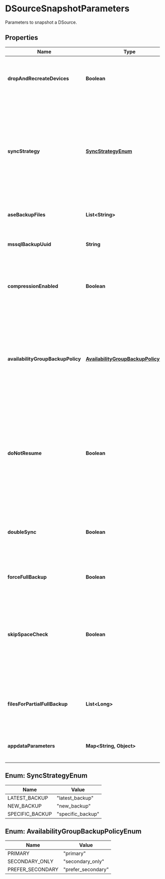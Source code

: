 

# DSourceSnapshotParameters

Parameters to snapshot a DSource.

## Properties

| Name | Type | Description | Notes |
|------------ | ------------- | ------------- | -------------|
|**dropAndRecreateDevices** | **Boolean** | If this parameter is set to true, older devices will be dropped and new devices created instead of trying to remap the devices. This might increase the space utilization on Delphix Engine. (ASE only)  |  [optional] |
|**syncStrategy** | [**SyncStrategyEnum**](#SyncStrategyEnum) | Determines how the Delphix Engine will take a backup: * &#x60;latest_backup&#x60; - Use the most recent backup. * &#x60;new_backup&#x60; - Delphix will take a new backup of your source database. * &#x60;specific_backup&#x60; - Use a specific backup. Using this option requires setting   &#x60;ase_backup_files&#x60; for ASE dSources or &#x60;mssql_backup_uuid&#x60; for MSSql dSources. Default is &#x60;new_backup&#x60;. (ASE, MSSql only)  |  [optional] |
|**aseBackupFiles** | **List&lt;String&gt;** | When using the &#x60;specific_backup&#x60; sync_strategy, determines the backup files. (ASE Only) |  [optional] |
|**mssqlBackupUuid** | **String** | When using the &#x60;specific_backup&#x60; sync_strategy, determines the Backup Set UUID. (MSSql only) |  [optional] |
|**compressionEnabled** | **Boolean** | When using the &#x60;new_backup&#x60; sync_strategy, determines if compression must be enabled. Defaults to the configuration of the ingestion strategy configured on the Delphix Engine for this dSource. (MSSql only) |  [optional] |
|**availabilityGroupBackupPolicy** | [**AvailabilityGroupBackupPolicyEnum**](#AvailabilityGroupBackupPolicyEnum) | When using the &#x60;new_backup&#x60; sync_strategy for an MSSql Availability Group, determines the backup policy: * &#x60;primary&#x60; - Backups only go to the primary node. * &#x60;secondary_only&#x60; - Backups only go to secondary nodes. If secondary nodes are down, backups will fail. * &#x60;prefer_secondary&#x60; - Backups go to secondary nodes, but if secondary nodes are down, backups will go to the primary node. (MSSql only)  |  [optional] |
|**doNotResume** | **Boolean** | Indicates whether a fresh SnapSync must be started regardless if it was possible to resume the current SnapSync. If true, we will not resume but instead ignore previous progress and backup all datafiles even if already completed from previous failed SnapSync. This does not force a full backup, if an incremental was in progress this will start a new incremental snapshot. (Oracle only)  |  [optional] |
|**doubleSync** | **Boolean** | Indicates whether two SnapSyncs should be performed in immediate succession to reduce the number of logs required to provision the snapshot. This may significantly reduce the time necessary to provision from a snapshot. (Oracle only).  |  [optional] |
|**forceFullBackup** | **Boolean** | Whether or not to take another full backup of the source database. (Oracle only) |  [optional] |
|**skipSpaceCheck** | **Boolean** | Skip check that tests if there is enough space available to store the database in the Delphix Engine. The Delphix Engine estimates how much space a database will occupy after compression and prevents SnapSync if insufficient space is available. This safeguard can be overridden using this option. This may be useful when linking highly compressible databases. (Oracle only)  |  [optional] |
|**filesForPartialFullBackup** | **List&lt;Long&gt;** | List of datafiles to take a full backup of. This would be useful in situations where certain datafiles could not be backed up during previous SnapSync due to corruption or because they went offline. (Oracle only)  |  [optional] |
|**appdataParameters** | **Map&lt;String, Object&gt;** | The list of parameters specified by the snapshotParametersDefinition schema in the toolkit (AppData only). |  [optional] |



## Enum: SyncStrategyEnum

| Name | Value |
|---- | -----|
| LATEST_BACKUP | &quot;latest_backup&quot; |
| NEW_BACKUP | &quot;new_backup&quot; |
| SPECIFIC_BACKUP | &quot;specific_backup&quot; |



## Enum: AvailabilityGroupBackupPolicyEnum

| Name | Value |
|---- | -----|
| PRIMARY | &quot;primary&quot; |
| SECONDARY_ONLY | &quot;secondary_only&quot; |
| PREFER_SECONDARY | &quot;prefer_secondary&quot; |



